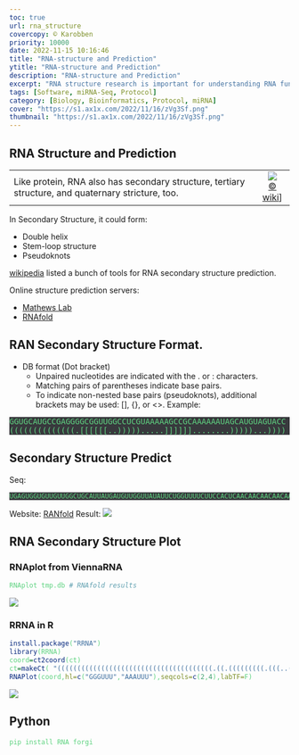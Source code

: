 ```yaml
---
toc: true
url: rna_structure
covercopy: © Karobben
priority: 10000
date: 2022-11-15 10:16:46
title: "RNA-structure and Prediction"
ytitle: "RNA-structure and Prediction"
description: "RNA-structure and Prediction"
excerpt: "RNA structure research is important for understanding RNA function and regulation, as the structure of RNA molecules can impact their interactions with other molecules, such as proteins and small molecules, and influence gene expression and protein synthesis. <a title='ChatGPT'>Who sad this?</a>"
tags: [Software, miRNA-Seq, Protocol]
category: [Biology, Bioinformatics, Protocol, miRNA]
cover: "https://s1.ax1x.com/2022/11/16/zVg3Sf.png"
thumbnail: "https://s1.ax1x.com/2022/11/16/zVg3Sf.png"
---
```



## RNA Structure and Prediction

|      |      |
| :------------- | :--: |
| Like protein, RNA also has secondary structure, tertiary structure, and quaternary stricture, too.    | ![](https://upload.wikimedia.org/wikipedia/commons/thumb/d/da/DNA_RNA_structure_%28full%29.png/540px-DNA_RNA_structure_%28full%29.png)<br>[© wiki](https://en.wikipedia.org/wiki/Nucleic_acid_sequence)]       |


In Secondary Structure, it could form:
- Double helix
- Stem-loop structure
- Pseudoknots

[wikipedia](https://en.wikipedia.org/wiki/List_of_RNA_structure_prediction_software) listed a bunch of tools for RNA secondary structure prediction.


Online structure prediction servers:

- [Mathews Lab](https://rna.urmc.rochester.edu/RNAstructureWeb/Servers/Predict1/ResultsPages/20221115.114114-7c052f9f/Results.html)
- [RNAfold](http://rna.tbi.univie.ac.at/cgi-bin/RNAWebSuite/RNAfold.cgi)


## RAN Secondary Structure Format.

- DB format (Dot bracket)
    - Unpaired nucleotides are indicated with the . or : characters.
    - Matching pairs of parentheses indicate base pairs.
    - To indicate non-nested base pairs (pseudoknots), additional brackets may be used: [], {}, or <>.
Example:

<pre>
GGUGCAUGCCGAGGGGCGGUUGGCCUCGUAAAAAGCCGCAAAAAAUAGCAUGUAGUACC
((((((((((((((.[[[[[[..))))).....]]]]]]........)))))...))))
</pre>


## Secondary Structure Predict


Seq:
```
UGAGUGGUGUUGUUGGCUGCAUUAUGAUGUUGGUUAUAUUCUGGUUUUCUUCCACUCAACAACAACAACAACACGCAGUAGUAGAAGCAACAACAAGCAUAUAACCAACAUCAUAAUGCAGCCAACAACACCACUCA
```

Website: [RANfold](http://rna.tbi.univie.ac.at/cgi-bin/RNAWebSuite/RNAfold.cgi)
Result:
![](https://s1.ax1x.com/2022/11/16/zVgb0H.png)

## RNA Secondary Structure Plot

### RNAplot from ViennaRNA

```bash
RNAplot tmp.db # RNAfold results
```
![](https://s1.ax1x.com/2022/11/16/zV2KuF.png)


### RRNA in R


```r
install.package("RRNA")
library(RRNA)
coord=ct2coord(ct)
ct=makeCt( "(((((((((((((((((((((((((((((((((((((((.((.(((((((((.(((..((.................))))).)))).)).))).)).)))))))))))))))))))))))))))))))))))))))", "UGAGUGGUGUUGUUGGCUGCAUUAUGAUGUUGGUUAUAUUCUGGUUUUCUUCCACUCAACAACAACAACAACACGCAGUAGUAGAAGCAACAACAAGCAUAUAACCAACAUCAUAAUGCAGCCAACAACACCACUCA")
RNAPlot(coord,hl=c("GGGUUU","AAAUUU"),seqcols=c(2,4),labTF=F)
```
![](https://s1.ax1x.com/2022/11/16/zVg3Sf.png)




## Python

```bash
pip install RNA forgi
```
















<style>
pre {
  background-color:#38393d;
  color: #5fd381;
}
</style>
